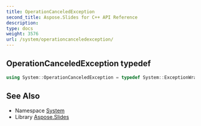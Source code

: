 ```yaml
---
title: OperationCanceledException
second_title: Aspose.Slides for C++ API Reference
description: 
type: docs
weight: 3576
url: /system/operationcanceledexception/
---
```

## OperationCanceledException typedef




```cpp
using System::OperationCanceledException = typedef System::ExceptionWrapper<Details_OperationCanceledException >
```

## See Also

* Namespace [System](../)
* Library [Aspose.Slides](../../)